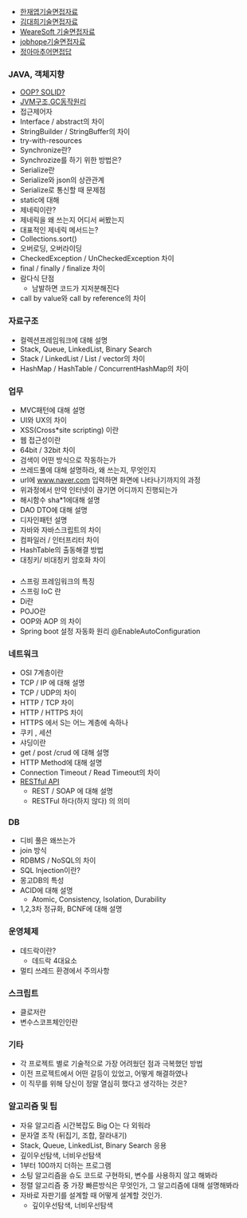* [한재엽기술면접자료](https://github.com/JaeYeopHan/Interview_Question_for_Beginner#%EB%A9%B4%EC%A0%91%EC%97%90%EC%84%9C-%EB%B0%9B%EC%95%98%EB%8D%98-%EC%A7%88%EB%AC%B8%EB%93%A4)
* [김대희기술면접자료](https://github.com/DaeHeeKim93/DaeHeeKim-Review)
* [WeareSoft 기술면접자료](https://github.com/WeareSoft/tech-interview)
* [jobhope기술면접자료](https://github.com/jobhope/TechnicalNote)
* [정아마추어면접답](https://jeong-pro.tistory.com/category/%EC%8B%A0%EC%9E%85%20%EA%B0%9C%EB%B0%9C%EC%9E%90%20%EB%A9%B4%EC%A0%91%20%EA%B8%B0%EC%B4%88)
 
### JAVA, 객체지향
* [OOP? SOLID?](https://github.com/noCountJun/topNote/blob/master/Questions/java/oop.md)
* [JVM구조,GC동작원리](https://github.com/noCountJun/topNote/blob/master/Questions/java/jvm.md)
* 접근제어자
* Interface / abstract의 차이
* StringBuilder / StringBuffer의 차이
* try-with-resources
* Synchronize란?
* Synchrozize를 하기 위한 방법은?
* Serialize란
* Serialize와 json의 상관관계
* Serialize로 통신할 때 문제점
* static에 대해
* 제네릭이란?
* 제네릭을 왜 쓰는지 어디서 써봤는지 
* 대표적인 제네릭 메서드는? 
* Collections.sort()
* 오버로딩, 오버라이딩
* CheckedException / UnCheckedException 차이
* final / finally / finalize 차이
* 람다식 단점
  * 남발하면 코드가 지저분해진다
* call by value와 call by reference의 차이

### 자료구조
* 컬렉션프레임워크에 대해 설명
* Stack, Queue, LinkedList, Binary Search 
* Stack / LinkedList / List / vector의 차이
* HashMap / HashTable / ConcurrentHashMap의 차이

### 업무
* MVC패턴에 대해 설명
* UI와 UX의 차이
* XSS(Cross*site scripting) 이란
* 웹 접근성이란
* 64bit / 32bit 차이
* 검색이 어떤 방식으로 작동하는가
* 쓰레드풀에 대해 설명하라, 왜 쓰는지, 무엇인지
* url에 www.naver.com 입력하면 화면에 나타나기까지의 과정
* 위과정에서 만약 인터넷이 끊기면 어디까지 진행되는가
* 해시함수 sha*1에대해 설명
* DAO DTO에 대해 설명
* 디자인패턴 설명
* 자바와 자바스크립트의 차이
* 컴파일러 / 인터프리터 차이
* HashTable의 출동해결 방법
* 대칭키/ 비대칭키 암호화 차이

### 
* 스프링 프레임워크의 특징
* 스프링 IoC 란
* Di란
* POJO란
* OOP와 AOP 의 차이
* Spring boot 설정 자동화 원리
  @EnableAutoConfiguration


### 네트워크
* OSI 7계층이란
* TCP / IP 에 대해 설명
* TCP / UDP의 차이
* HTTP / TCP 차이
* HTTP / HTTPS 차이 
* HTTPS 에서 S는 어느 계층에 속하나
* 쿠키 , 세션
* 샤딩이란
* get / post /crud 에 대해 설명
* HTTP Method에 대해 설명
* Connection Timeout / Read Timeout의 차이
* [RESTful API](https://github.com/noCountJun/topNote/blob/master/Questions/network/restApi.md)
  * REST / SOAP 에 대해 설명
  * RESTFul 하다(하지 않다) 의 의미



### DB

* 디비 풀은 왜쓰는가
* join 방식
* RDBMS / NoSQL의 차이
* SQL Injection이란?
* 몽고DB의 특성
* ACID에 대해 설명
  * Atomic, Consistency, Isolation, Durability 
* 1,2,3차 정규화, BCNF에 대해 설명



### 운영체제

* 데드락이란?
  * 데드락 4대요소
* 멀티 쓰레드 환경에서 주의사항



### 스크립트

* 클로저란
* 변수스코프체인인란



### 기타

* 각 프로젝트 별로 기술적으로 가장 어려웠던 점과 극복했던 방법
* 이전 프로젝트에서 어떤 갈등이 있었고, 어떻게 해결하였나
* 이 직무를 위해 당신이 정말 열심히 했다고 생각하는 것은?

  
### 알고리즘 및 팁

* 자유 알고리즘 시간복잡도 Big O는 다 외워라
* 문자열 조작 (뒤집기, 조합, 잘라내기)
* Stack, Queue, LinkedList, Binary Search 응용
* 깊이우선탐색, 너비우선탐색
* 1부터 100까지 더하는 프로그램
* 소팅 알고리즘을 슈도 코드로 구현하되, 변수를 사용하지 않고 해봐라
* 정렬 알고리즘 중 가장 빠른방식은 무엇인가, 그 알고리즘에 대해 설명해봐라
* 자바로 자판기를 설계할 때 어떻게 설계할 것인가.
  * 깊이우선탐색, 너비우선탐색




